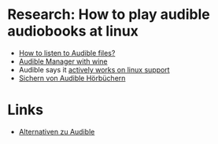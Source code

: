 # Research: How to play audible audiobooks at linux

* [How to listen to Audible files?](http://askubuntu.com/questions/16918/how-to-listen-to-audible-files)
* [Audible Manager with wine](https://appdb.winehq.org/objectManager.php?sClass=version&iId=7988)
* Audible says it [actively works on linux support](http://audible.custhelp.com/app/answers/detail/a_id/3899)
* [Sichern von Audible Hörbüchern](https://tblankertz.wordpress.com/2013/07/18/sichern-von-audible-hrbcher-auf-cd)

# Links

* [Alternativen zu Audible](http://www.lesen.net/kostenlose-hoerbuecher-hoerspiele)
